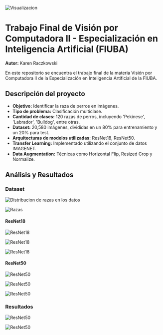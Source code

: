 ![Visualizacion](banner.png)

# Trabajo Final de Visión por Computadora II - Especialización en Inteligencia Artificial (FIUBA)

**Autor:** Karen Raczkowski

En este repositorio se encuentra el trabajo final de la materia Visión por Computadora II de la Especialización en Inteligencia Artificial de la FIUBA.

## Descripción del proyecto

- **Objetivo:** Identificar la raza de perros en imágenes.
- **Tipo de problema:** Clasificación multiclase.
- **Cantidad de clases:** 120 razas de perros, incluyendo 'Pekinese', 'Labrador', 'Bulldog', entre otras.
- **Dataset:** 20,580 imágenes, divididas en un 80% para entrenamiento y un 20% para test.
- **Arquitecturas de modelos utilizadas:** ResNet18, ResNet50.
- **Transfer Learning:** Implementado utilizando el conjunto de datos IMAGENET.
- **Data Augmentation:** Técnicas como Horizontal Flip, Resized Crop y Normalize.

## Análisis y Resultados

### Dataset 

![Distribucion de razas en los datos](./Plots/distribucion.png)

![Razas](./Plots/razas.png)

#### ResNet18

![ResNet18](./Plots/accuracy_resnet18.png)

![ResNet18](./Plots/precision_resnet18.png)

![ResNet18](./Plots/recall_resnet18.png)

#### ResNet50

![ResNet50](./Plots/accuracy_resnet50.png)

![ResNet50](./Plots/precision_resnet50.png)

![ResNet50](./Plots/recall_resnet50.png)

### Resultados

![ResNet50](./Plots/Testset_ejs.PNG)

![ResNet50](./perros2_yolo2.png)








